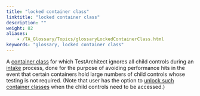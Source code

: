 ```yaml
--- 
title: "locked container class"
linktitle: "locked container class"
description: ""
weight: 82
aliases: 
    - /TA_Glossary/Topics/glossaryLockedContainerClass.html
keywords: "glossary, locked container class"
---
```


A [container class](/TA_Glossary/Topics/glossaryContainerClass.html) for which TestArchitect ignores all child controls during an [intake](/TA_Glossary/Topics/glossaryIntake.html) process, done for the purpose of avoiding performance hits in the event that certain containers hold large numbers of child controls whose testing is not required. \(Note that user has the option to [unlock such container classes](/TA_Help/Topics/Interface_def_container_class_unlock.html) when the child controls need to be accessed.\)

